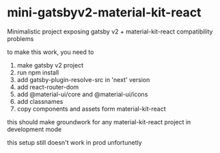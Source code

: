 # mini-gatsbyv2-material-kit-react
Minimalistic project exposing gatsby v2 + material-kit-react compatibility problems 

to make this work, you need to 
1. make gatsby v2 project
2. run npm install
3. add gatsby-plugin-resolve-src in 'next' version
4. add react-router-dom
5. add @material-ui/core and @material-ui/icons
6. add classnames
7. copy components and assets form material-kit-react

this should make groundwork for any material-kit-react project in development mode

this setup still doesn't work in prod unfortunetly